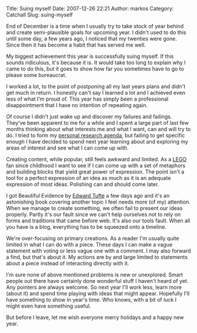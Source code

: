 Title: Suing myself
Date: 2007-12-26 22:21
Author: markos
Category: Catchall
Slug: suing-myself

End of December is a time when I usually try to take stock of year
behind and create semi-plausible goals for upcoming year. I didn't used
to do this until some day, a few years ago, I noticed that my twenties
were gone. Since then it has become a habit that has served me well.

My biggest achievement this year is successfully suing myself. If this
sounds ridiculous, it's because it is. It would take too long to explain
why I came to do this, but it goes to show how far you sometimes have to
go to please some bureaucrat.

I worked a lot, to the point of postponing all my last years plans and
didn't get much in return. I honestly can't say I learned a lot and I
achieved even less of what I'm proud of. This year has simply been a
professional disappointment that I have no intention of repeating again.

Of course I didn't just wake up and discover my failures and failings.
They've been apparent to me for a while and I spent a large part of last
few months thinking about what interests me and what I want, can and
will try to do. I tried to form my [personal research
agenda](http://codinginparadise.org/weblog/2007/08/creating-personal-research-agenda.html),
but failing to get specific enough I have decided to spend next year
learning about and exploring my areas of interest and see what I can
come up with.

Creating content, while popular, still feels awkward and limited. As a
[LEGO](http://www.lego.com "Greatest toys ever") fan since childhood I
want to see if I can come up with a set of metaphors and building blocks
that yield great power of expression. The point isn't a tool for a
perfect expression of an idea as much as it is an adequate expression of
most ideas. Polishing can and should come later.

I got Beautiful Evidence by [Edward
Tufte](http://www.edwardtufte.com/tufte/) a few days ago and it's an
astonishing book covering another topic I feel needs more (of my)
attention. When we manage to create something, we often fail to present
our ideas properly. Partly it's our fault since we can't help ourselves
not to rely on forms and traditions that came before web. It's also our
tools fault. When all you have is a blog, everything has to be squeezed
onto a timeline.

We're over-focusing on primary creations. As a reader I'm usually quite
limited in what I can do with a piece. These days I can make a vague
statement with voting or less vague one with a comment. I may also
forward a find, but that's about it. My actions are by and large limited
to statements about a piece instead of interacting directly with it.

I'm sure none of above mentioned problems is new or unexplored. Smart
people out there have certainly done wonderful stuff I haven't heard of
yet. Any pointers are always welcome. So next year I'll work less, learn
more (about it) and spend time playing with ideas that might appear.
Hopefully I'll have something to show in year's time. Who knows, with a
bit of luck I might even have something useful.

But before I leave, let me wish everyone merry holidays and a happy new
year.

